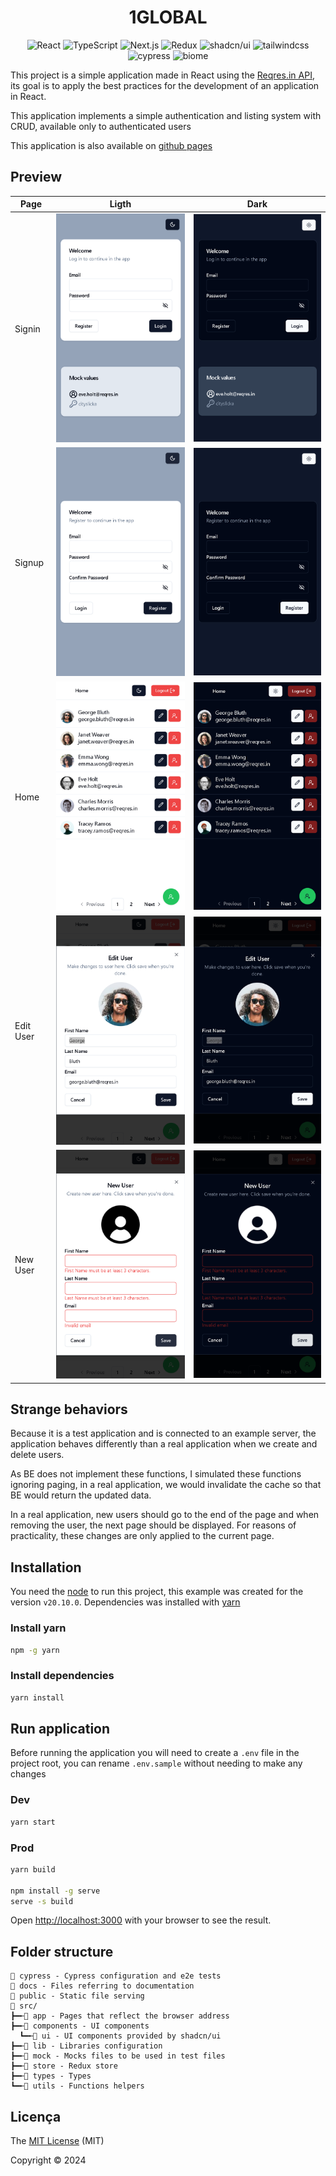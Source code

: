 <h1 align="center">1GLOBAL</h1>
<div align="center">

![React](https://img.shields.io/badge/react-20232a?style=for-the-badge&logo=react)
![TypeScript](https://img.shields.io/badge/typescript-3178C6?style=for-the-badge&logo=typescript&logoColor=white)
![Next.js](https://img.shields.io/badge/Next.js-000000?style=for-the-badge&logo=nextdotjs&logoColor=white)
![Redux](https://img.shields.io/badge/Redux-764ABC?style=for-the-badge&logo=redux&logoColor=white)
![shadcn/ui](https://img.shields.io/badge/shadcn/ui-000000?style=for-the-badge&logo=tailwindcss&logoColor=white)
![tailwindcss](https://img.shields.io/badge/tailwindcss-06B6D4?style=for-the-badge&logo=cypress&logoColor=white)
![cypress](https://img.shields.io/badge/cypress-69D3A7?style=for-the-badge&logo=cypress&logoColor=white)
![biome](https://img.shields.io/badge/biome-60A5FA?style=for-the-badge&logo=biome&logoColor=white)
</div>

This project is a simple application made in React using the [Reqres.in API](https://reqres.in/), its goal is to apply the best practices for the development of an application in React.

This application implements a simple authentication and listing system with CRUD, available only to authenticated users

This application is also available on [github pages](http://carloshrabelo.dev/1global/)

## Preview
| Page                   | Ligth                           | Dark                           |
| ------------------------- | -------------------------------- | -------------------------------- |
| Signin | ![login](./docs/login.png) | ![login dark](./docs/login_dark.png) |
| Signup | ![register](./docs/register.png) | ![login dark](./docs/register_dark.png) |
| Home | ![Home](./docs/home.png) | ![login dark](./docs/home_dark.png) |
| Edit User | ![edit_user](./docs/edit_user.png) | ![edit_user dark](./docs/edit_user_dark.png) | 
| New User | ![new_user](./docs/new_user.png) | ![new_user dark](./docs/new_user_dark.png) | 

## Strange behaviors

Because it is a test application and is connected to an example server, the application behaves differently than a real application when we create and delete users.

As BE does not implement these functions, I simulated these functions ignoring paging, in a real application, we would invalidate the cache so that BE would return the updated data.

In a real application, new users should go to the end of the page and when removing the user, the next page should be displayed. For reasons of practicality, these changes are only applied to the current page.

## Installation

You need the [node](https://nodejs.org/en/download/) to run this project, this example was created for the version `v20.10.0`. Dependencies was installed with [yarn](https://classic.yarnpkg.com/en/)

### Install yarn
```bash
npm -g yarn
```

### Install dependencies
```bash
yarn install
```

## Run application

Before running the application you will need to create a `.env` file in the project root, you can rename `.env.sample` without needing to make any changes

### Dev

```bash
yarn start
```

### Prod

```bash
yarn build

npm install -g serve
serve -s build
```

Open [http://localhost:3000](http://localhost:3000) with your browser to see the result.

## Folder structure

```
📂 cypress - Cypress configuration and e2e tests
📂 docs - Files referring to documentation
📂 public - Static file serving
📂 src/
┣━╾📂 app - Pages that reflect the browser address
┣━╾📂 components - UI components
  ┗━╾📂 ui - UI components provided by shadcn/ui
┣━╾📂 lib - Libraries configuration
┣━╾📂 mock - Mocks files to be used in test files
┣━╾📂 store - Redux store
┣━╾📂 types - Types
┗━╾📂 utils - Functions helpers
```

## Licença

The [MIT License]() (MIT)

Copyright :copyright: 2024
